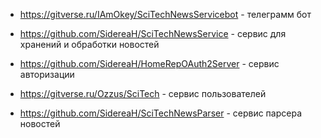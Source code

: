 - https://gitverse.ru/IAmOkey/SciTechNewsServicebot - телеграмм бот

- https://github.com/SidereaH/SciTechNewsService - сервис для хранений и обработки новостей

- https://github.com/SidereaH/HomeRepOAuth2Server - сервис авторизации 

- https://gitverse.ru/Ozzus/SciTech - сервис пользователей 

- https://github.com/SidereaH/SciTechNewsParser - сервис парсера новостей 
